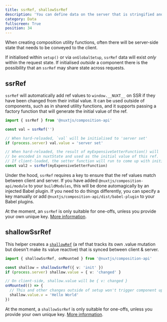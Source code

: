 ```yaml
---
title: ssrRef, shallowSsrRef
description: 'You can define data on the server that is stringified and hydrated on client-side.'
category: Data
fullscreen: True
position: 34
---
```


When creating composition utility functions, often there will be server-side state that needs to be conveyed to the client.

<alert>If initialised within `setup()` or via `onGlobalSetup`, `ssrRef` data will exist _only_ within the request state. If initialised _outside_ a component there is the possibility that an `ssrRef` may share state across requests.</alert>

## ssrRef

`ssrRef` will automatically add ref values to `window.__NUXT__` on SSR if they have been changed from their initial value. It can be used outside of components, such as in shared utility functions, and it supports passing a factory function that will generate the initial value of the ref.

```ts
import { ssrRef } from '@nuxtjs/composition-api'

const val = ssrRef('')

// When hard-reloaded, `val` will be initialised to 'server set'
if (process.server) val.value = 'server set'

// When hard-reloaded, the result of myExpensiveSetterFunction() will
// be encoded in nuxtState and used as the initial value of this ref.
// If client-loaded, the setter function will run to come up with initial value.
const val2 = ssrRef(myExpensiveSetterFunction)
```

<alert type="info">

Under the hood, `ssrRef` requires a key to ensure that the ref values match between client and server. If you have added `@nuxtjs/composition-api/module` to your `buildModules`, this will be done automagically by an injected Babel plugin. If you need to do things differently, you can specify a key manually or add `@nuxtjs/composition-api/dist/babel-plugin` to your Babel plugins.

</alert>

<alert>

At the moment, an `ssrRef` is only suitable for one-offs, unless you provide your own unique key. [More information](/getting-started/gotchas#keyed-functions).

</alert>

## shallowSsrRef

This helper creates a [`shallowRef`](https://vue-composition-api-rfc.netlify.app/api.html#shallowref) (a ref that tracks its own .value mutation but doesn't make its value reactive) that is synced between client & server.

```ts
import { shallowSsrRef, onMounted } from '@nuxtjs/composition-api'

const shallow = shallowSsrRef({ v: 'init' })
if (process.server) shallow.value = { v: 'changed' }

// On client-side, shallow.value will be { v: changed }
onMounted(() => {
  // This and other changes outside of setup won't trigger component updates.
  shallow.value.v = 'Hello World'
})
```

<alert>

At the moment, a `shallowSsrRef` is only suitable for one-offs, unless you provide your own unique key. [More information](/getting-started/gotchas#keyed-functions).

</alert>
